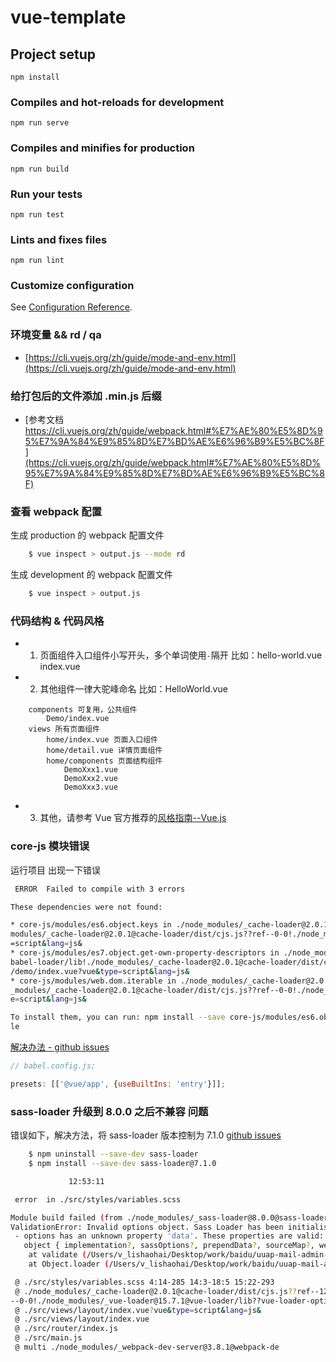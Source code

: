 # vue-template

## Project setup

```
npm install
```

### Compiles and hot-reloads for development

```
npm run serve
```

### Compiles and minifies for production

```
npm run build
```

### Run your tests

```
npm run test
```

### Lints and fixes files

```
npm run lint
```

### Customize configuration

See [Configuration Reference](https://cli.vuejs.org/config/).

### 环境变量 && rd / qa

-   [https://cli.vuejs.org/zh/guide/mode-and-env.html](https://cli.vuejs.org/zh/guide/mode-and-env.html)

### 给打包后的文件添加 .min.js 后缀

-   [参考文档 https://cli.vuejs.org/zh/guide/webpack.html#%E7%AE%80%E5%8D%95%E7%9A%84%E9%85%8D%E7%BD%AE%E6%96%B9%E5%BC%8F](https://cli.vuejs.org/zh/guide/webpack.html#%E7%AE%80%E5%8D%95%E7%9A%84%E9%85%8D%E7%BD%AE%E6%96%B9%E5%BC%8F)

### 查看 webpack 配置

生成 production 的 webpack 配置文件

```bash
    $ vue inspect > output.js --mode rd

```

生成 development 的 webpack 配置文件

```bash
    $ vue inspect > output.js

```

### 代码结构 & 代码风格

-   1. 页面组件入口组件小写开头，多个单词使用`-`隔开 比如：hello-world.vue index.vue
-   2. 其他组件一律大驼峰命名 比如：HelloWorld.vue

```
    components 可复用，公共组件
        Demo/index.vue
    views 所有页面组件
        home/index.vue 页面入口组件
        home/detail.vue 详情页面组件
        home/components 页面结构组件
            DemoXxx1.vue
            DemoXxx2.vue
            DemoXxx3.vue

```

-   3. 其他，请参考 Vue 官方推荐的[风格指南--Vue.js](https://cn.vuejs.org/v2/style-guide/)

### core-js 模块错误

运行项目 出现一下错误

```bash
 ERROR  Failed to compile with 3 errors                                                                                                                        13:12:07

These dependencies were not found:

* core-js/modules/es6.object.keys in ./node_modules/_cache-loader@2.0.1@cache-loader/dist/cjs.js??ref--12-0!./node_modules/_babel-loader@8.0.6@babel-loader/lib!./node_
modules/_cache-loader@2.0.1@cache-loader/dist/cjs.js??ref--0-0!./node_modules/_vue-loader@15.7.1@vue-loader/lib??vue-loader-options!./src/views/demo/index.vue?vue&type
=script&lang=js&
* core-js/modules/es7.object.get-own-property-descriptors in ./node_modules/_cache-loader@2.0.1@cache-loader/dist/cjs.js??ref--12-0!./node_modules/_babel-loader@8.0.6@
babel-loader/lib!./node_modules/_cache-loader@2.0.1@cache-loader/dist/cjs.js??ref--0-0!./node_modules/_vue-loader@15.7.1@vue-loader/lib??vue-loader-options!./src/views
/demo/index.vue?vue&type=script&lang=js&
* core-js/modules/web.dom.iterable in ./node_modules/_cache-loader@2.0.1@cache-loader/dist/cjs.js??ref--12-0!./node_modules/_babel-loader@8.0.6@babel-loader/lib!./node
_modules/_cache-loader@2.0.1@cache-loader/dist/cjs.js??ref--0-0!./node_modules/_vue-loader@15.7.1@vue-loader/lib??vue-loader-options!./src/views/demo/index.vue?vue&typ
e=script&lang=js&

To install them, you can run: npm install --save core-js/modules/es6.object.keys core-js/modules/es7.object.get-own-property-descriptors core-js/modules/web.dom.iterab
le

```

[解决办法 - github issues](https://github.com/vuejs/vue-cli/issues/3678)

```js
// babel.config.js;

presets: [['@vue/app', {useBuiltIns: 'entry'}]];
```

### sass-loader 升级到 8.0.0 之后不兼容 问题

错误如下，解决方法，将 sass-loader 版本控制为 7.1.0
[github issues](https://github.com/JeffreyWay/laravel-mix/issues/2206)

```bash
    $ npm uninstall --save-dev sass-loader
    $ npm install --save-dev sass-loader@7.1.0
```

```bash
             12:53:11

 error  in ./src/styles/variables.scss

Module build failed (from ./node_modules/_sass-loader@8.0.0@sass-loader/dist/cjs.js):
ValidationError: Invalid options object. Sass Loader has been initialised using an options object that does not match the API schema.
 - options has an unknown property 'data'. These properties are valid:
   object { implementation?, sassOptions?, prependData?, sourceMap?, webpackImporter? }
    at validate (/Users/v_lishaohai/Desktop/work/baidu/uuap-mail-admin-app/node_modules/_schema-utils@2.2.0@schema-utils/dist/validate.js:49:11)
    at Object.loader (/Users/v_lishaohai/Desktop/work/baidu/uuap-mail-admin-app/node_modules/_sass-loader@8.0.0@sass-loader/dist/index.js:36:28)

 @ ./src/styles/variables.scss 4:14-285 14:3-18:5 15:22-293
 @ ./node_modules/_cache-loader@2.0.1@cache-loader/dist/cjs.js??ref--12-0!./node_modules/_babel-loader@8.0.6@babel-loader/lib!./node_modules/_cache-loader@2.0.1@cache-loader/dist/cjs.js??ref
--0-0!./node_modules/_vue-loader@15.7.1@vue-loader/lib??vue-loader-options!./src/views/layout/index.vue?vue&type=script&lang=js&
 @ ./src/views/layout/index.vue?vue&type=script&lang=js&
 @ ./src/views/layout/index.vue
 @ ./src/router/index.js
 @ ./src/main.js
 @ multi ./node_modules/_webpack-dev-server@3.8.1@webpack-de

```
